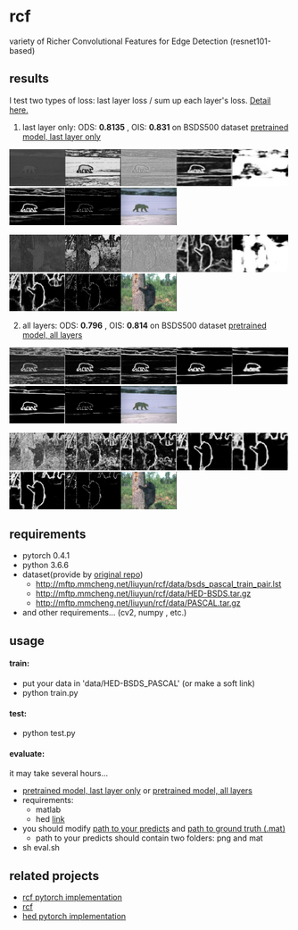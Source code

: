 # rcf

variety of Richer Convolutional Features for Edge Detection (resnet101-based)

## results

I test two types of loss: last layer loss / sum up each layer's loss.
[Detail here.](https://github.com/mayorx/rcf-edge-detection/pull/2/files?utf8=%E2%9C%93&diff=split)

1. last layer only:
ODS: **0.8135** , OIS: **0.831** on BSDS500 dataset
[pretrained model, last layer only](https://drive.google.com/open?id=12JsCtpnMpnyauoceHiJoW94jQnH6MIr8)

<img src="examples/final_layer/100007-1.png" width="100" /><img src="examples/final_layer/100007-2.png" width="100" /><img src="examples/final_layer/100007-3.png" width="100" /><img src="examples/final_layer/100007-4.png" width="100" /><img src="examples/final_layer/100007-5.png" width="100" /><img src="examples/final_layer/100007-6.png" width="100" /><img src="examples/final_layer/100007-nms.png" width="100" /><img src="examples/final_layer/100007-img.jpg" width="100" />

<img src="examples/final_layer/100039-1.png" width="100" /><img src="examples/final_layer/100039-2.png" width="100" /><img src="examples/final_layer/100039-3.png" width="100" /><img src="examples/final_layer/100039-4.png" width="100" /><img src="examples/final_layer/100039-5.png" width="100" /><img src="examples/final_layer/100039-6.png" width="100" /><img src="examples/final_layer/100039-nms.png" width="100" /><img src="examples/final_layer/100039-img.jpg" width="100" />

2. all layers:
ODS: **0.796** , OIS: **0.814**  on BSDS500 dataset
[pretrained model, all layers](https://drive.google.com/open?id=1v9QFjkKtWTwPC3vOoHsy3zi9cKk8BlWN)

<img src="examples/all_layer/100007-1.png" width="100" /><img src="examples/all_layer/100007-2.png" width="100" /><img src="examples/all_layer/100007-3.png" width="100" /><img src="examples/all_layer/100007-4.png" width="100" /><img src="examples/all_layer/100007-5.png" width="100" /><img src="examples/all_layer/100007-6.png" width="100" /><img src="examples/all_layer/100007-nms.png" width="100" /><img src="examples/all_layer/100007-img.jpg" width="100" />

<img src="examples/all_layer/100039-1.png" width="100" /><img src="examples/all_layer/100039-2.png" width="100" /><img src="examples/all_layer/100039-3.png" width="100" /><img src="examples/all_layer/100039-4.png" width="100" /><img src="examples/all_layer/100039-5.png" width="100" /><img src="examples/all_layer/100039-6.png" width="100" /><img src="examples/all_layer/100039-nms.png" width="100" /><img src="examples/all_layer/100039-img.jpg" width="100" />

## requirements

* pytorch 0.4.1
* python 3.6.6
* dataset(provide by [original repo](https://github.com/yun-liu/rcf))
    * http://mftp.mmcheng.net/liuyun/rcf/data/bsds_pascal_train_pair.lst
    * http://mftp.mmcheng.net/liuyun/rcf/data/HED-BSDS.tar.gz
    * http://mftp.mmcheng.net/liuyun/rcf/data/PASCAL.tar.gz
* and other requirements... (cv2, numpy , etc.)

## usage

#### train:

* put your data in 'data/HED-BSDS_PASCAL' (or make a soft link)
* python train.py

#### test:
* python test.py

#### evaluate:

it may take several hours...

* [pretrained model, last layer only](https://drive.google.com/open?id=12JsCtpnMpnyauoceHiJoW94jQnH6MIr8) or [pretrained model, all layers](https://drive.google.com/open?id=1v9QFjkKtWTwPC3vOoHsy3zi9cKk8BlWN)
* requirements:
  * matlab
  * hed [link](https://github.com/xwjabc/hed/tree/c8ed5abc4d2b6ad2862b0d61cf6184ce2cdf3cae)
* you should modify [path to your predicts](https://github.com/mayorx/rcf/blob/master/eval_edge.m#L3) and [path to ground truth (.mat)](https://github.com/mayorx/rcf/blob/master/eval_edge.m#L39)
  * path to your predicts should contain two folders: png and mat
* sh eval.sh

## related projects

* [rcf pytorch implementation](https://github.com/meteorshowers/RCF-pytorch)
* [rcf](https://github.com/yun-liu/rcf)
* [hed pytorch implementation](https://github.com/xwjabc/hed)
